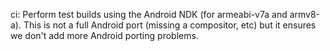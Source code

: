ci: Perform test builds using the Android NDK (for armeabi-v7a and armv8-a).
This is not a full Android port (missing a compositor, etc) but it ensures we
don't add more Android porting problems.
